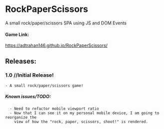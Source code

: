 # RockPaperScissors
A small rock/paper/scissors SPA using JS and DOM Events
#### Game Link: 
https://adtrahan146.github.io/RockPaperScissors/

## Releases: 
### 1.0 //Initial Release!
   	- A small rock/paper/scissors game!
##### Known issues/TODO:
      - Need to refactor mobile viewport ratio
      - Now that I can see it on my personal mobile device, I am going to reorganize the
        view of how the "rock, paper, scissors, shoot!" is rendered.
